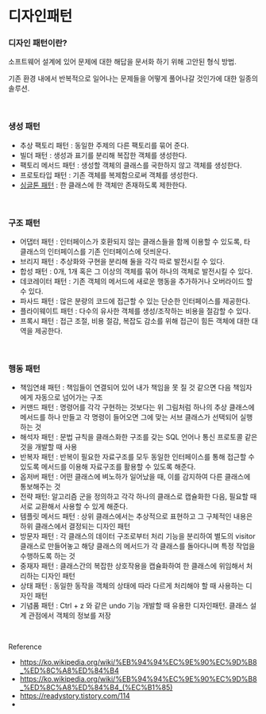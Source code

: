 디자인패턴
===

### 디자인 패턴이란?

소프트웨어 설계에 있어 문제에 대한 해답을 문서화 하기 위해 고안된 형식 방법.

기존 환경 내에서 반복적으로 일어나는 문제들을 어떻게 풀어나갈 것인가에 대한 일종의 솔루션.

<br>

### 생성 패턴

- 추상 팩토리 패턴 : 동일한 주제의 다른 팩토리를 묶어 준다.
- 빌더 패턴 : 생성과 표기를 분리해 복잡한 객체를 생성한다.
- 팩토리 메서드 패턴 : 생성할 객체의 클래스를 국한하지 않고 객체를 생성한다.
- 프로토타입 패턴 : 기존 객체를 복제함으로써 객체를 생성한다.
- [싱글톤 패턴](./디자인패턴_정리/싱글톤_패턴.md) : 한 클래스에 한 객체만 존재하도록 제한한다.

<br>

### 구조 패턴

- 어댑터 패턴 : 인터페이스가 호환되지 않는 클래스들을 함께 이용할 수 있도록, 타 클래스의 인터페이스를 기존 인터페이스에 덧씌운다.
- 브리지 패턴 : 추상화와 구현을 분리해 둘을 각각 따로 발전시킬 수 있다.
- 합성 패턴 : 0개, 1개 혹은 그 이상의 객체를 묶어 하나의 객체로 발전시킬 수 있다.
- 데코레이터 패턴 : 기존 객체의 메서드에 새로운 행동을 추가하거나 오버라이드 할 수 있다.
- 파사드 패턴 : 많은 분량의 코드에 접근할 수 있는 단순한 인터페이스를 제공한다.
- 플라이웨이트 패턴 : 다수의 유사한 객체를 생성/조작하는 비용을 절감할 수 있다.
- 프록시 패턴 : 접근 조절, 비용 절감, 복잡도 감소를 위해 접근이 힘든 객체에 대한 대역을 제공한다.

<br>

### 행동 패턴

- 책임연쇄 패턴 : 책임들이 연결되어 있어 내가 책임을 못 질 것 같으면 다음 책임자에게 자동으로 넘어가는 구조
- 커맨드 패턴 : 명령어를 각각 구현하는 것보다는 위 그림처럼 하나의 추상 클래스에 메서드를 하나 만들고 각 명령이 들어오면 그에 맞는 서브 클래스가 선택되어 실행하는 것
- 해석자 패턴 : 문법 규칙을 클래스화한 구조를 갖는 SQL 언어나 통신 프로토콜 같은 것을 개발할 때 사용 
- 반복자 패턴 : 반복이 필요한 자료구조를 모두 동일한 인터페이스를 통해 접근할 수 있도록 메서드를 이용해 자료구조를 활용할 수 있도록 해준다.
- 옵저버 패턴 : 어떤 클래스에 벼노하가 일어났을 때, 이를 감지하여 다른 클래스에 통보해주는 것
- 전략 패턴: 알고리즘 군을 정의하고 각각 하나의 클래스로 캡슐화한 다음, 필요할 때 서로 교환해서 사용할 수 있게 해준다.
- 템플릿 메서드 패턴 : 상위 클래스에서는 추상적으로 표현하고 그 구체적인 내용은 하위 클래스에서 결정되는 디자인 패턴
- 방문자 패턴 : 각 클래스의 데이터 구조로부터 처리 기능을 분리하여 별도의 visitor 클래스로 만들어놓고 해당 클래스의 메서드가 각 클래스를 돌아다니며 특정 작업을 수행하도록 하는 것
- 중재자 패턴 : 클래스간의 복잡한 상호작용을 캡슐화하여 한 클래스에 위임해서 처리하는 디자인 패턴
- 상태 패턴 : 동일한 동작을 객체의 상태에 따라 다르게 처리해야 할 때 사용하는 디자인 패턴
- 기념품 패턴 : Ctrl + z 와 같은 undo 기능 개발할 때 유용한 디자인패턴. 클래스 설계 관점에서 객체의 정보를 저장

<br>


Reference
- https://ko.wikipedia.org/wiki/%EB%94%94%EC%9E%90%EC%9D%B8_%ED%8C%A8%ED%84%B4
- https://ko.wikipedia.org/wiki/%EB%94%94%EC%9E%90%EC%9D%B8_%ED%8C%A8%ED%84%B4_(%EC%B1%85)
- https://readystory.tistory.com/114
- 